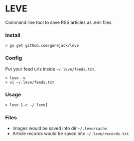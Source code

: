 # LEVE

Command line tool to save RSS articles as .eml files.

### Install
```shell
> go get github.com/gonejack/leve
```

### Config
Put your feed urls inside `~/.leve/feeds.txt`.
```shell
> leve -v
> vi ~/.leve/feeds.txt
```

### Usage

```shell
> leve [-c ~/.leve]
```

### Files
- Images would be saved into dir `~/.leve/cache`
- Article records would be saved into `~/.leve/records.txt`
